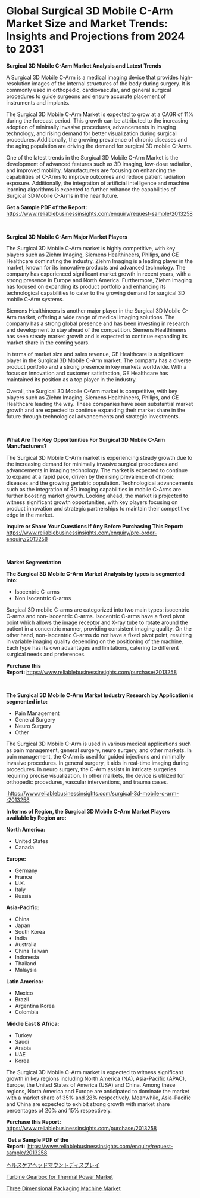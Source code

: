 <p><h1>Global Surgical 3D Mobile C-Arm Market Size and Market Trends: Insights and Projections from 2024 to 2031</h1></p><p><strong>Surgical 3D Mobile C-Arm Market Analysis and Latest Trends</strong></p>
<p><p>A Surgical 3D Mobile C-Arm is a medical imaging device that provides high-resolution images of the internal structures of the body during surgery. It is commonly used in orthopedic, cardiovascular, and general surgical procedures to guide surgeons and ensure accurate placement of instruments and implants.</p><p>The Surgical 3D Mobile C-Arm Market is expected to grow at a CAGR of 11% during the forecast period. This growth can be attributed to the increasing adoption of minimally invasive procedures, advancements in imaging technology, and rising demand for better visualization during surgical procedures. Additionally, the growing prevalence of chronic diseases and the aging population are driving the demand for surgical 3D mobile C-Arms.</p><p>One of the latest trends in the Surgical 3D Mobile C-Arm Market is the development of advanced features such as 3D imaging, low-dose radiation, and improved mobility. Manufacturers are focusing on enhancing the capabilities of C-Arms to improve outcomes and reduce patient radiation exposure. Additionally, the integration of artificial intelligence and machine learning algorithms is expected to further enhance the capabilities of Surgical 3D Mobile C-Arms in the near future.</p></p>
<p><strong>Get a Sample PDF of the Report:&nbsp;</strong> <a href="https://www.reliablebusinessinsights.com/enquiry/request-sample/2013258">https://www.reliablebusinessinsights.com/enquiry/request-sample/2013258</a></p>
<p>&nbsp;</p>
<p><strong>Surgical 3D Mobile C-Arm Major Market Players</strong></p>
<p><p>The Surgical 3D Mobile C-Arm market is highly competitive, with key players such as Ziehm Imaging, Siemens Healthineers, Philips, and GE Healthcare dominating the industry. Ziehm Imaging is a leading player in the market, known for its innovative products and advanced technology. The company has experienced significant market growth in recent years, with a strong presence in Europe and North America. Furthermore, Ziehm Imaging has focused on expanding its product portfolio and enhancing its technological capabilities to cater to the growing demand for surgical 3D mobile C-Arm systems.</p><p>Siemens Healthineers is another major player in the Surgical 3D Mobile C-Arm market, offering a wide range of medical imaging solutions. The company has a strong global presence and has been investing in research and development to stay ahead of the competition. Siemens Healthineers has seen steady market growth and is expected to continue expanding its market share in the coming years.</p><p>In terms of market size and sales revenue, GE Healthcare is a significant player in the Surgical 3D Mobile C-Arm market. The company has a diverse product portfolio and a strong presence in key markets worldwide. With a focus on innovation and customer satisfaction, GE Healthcare has maintained its position as a top player in the industry.</p><p>Overall, the Surgical 3D Mobile C-Arm market is competitive, with key players such as Ziehm Imaging, Siemens Healthineers, Philips, and GE Healthcare leading the way. These companies have seen substantial market growth and are expected to continue expanding their market share in the future through technological advancements and strategic investments.</p></p>
<p>&nbsp;</p>
<p><strong>What Are The Key Opportunities For Surgical 3D Mobile C-Arm Manufacturers?</strong></p>
<p><p>The Surgical 3D Mobile C-Arm market is experiencing steady growth due to the increasing demand for minimally invasive surgical procedures and advancements in imaging technology. The market is expected to continue to expand at a rapid pace, driven by the rising prevalence of chronic diseases and the growing geriatric population. Technological advancements such as the integration of 3D imaging capabilities in mobile C-Arms are further boosting market growth. Looking ahead, the market is projected to witness significant growth opportunities, with key players focusing on product innovation and strategic partnerships to maintain their competitive edge in the market.</p></p>
<p><strong>Inquire or Share Your Questions If Any Before Purchasing This Report:</strong> <a href="https://www.reliablebusinessinsights.com/enquiry/pre-order-enquiry/2013258">https://www.reliablebusinessinsights.com/enquiry/pre-order-enquiry/2013258</a></p>
<p>&nbsp;</p>
<p><strong>Market Segmentation</strong></p>
<p><strong>The Surgical 3D Mobile C-Arm Market Analysis by types is segmented into:</strong></p>
<p><ul><li>Isocentric C-arms</li><li>Non Isocentric C-arms</li></ul></p>
<p><p>Surgical 3D mobile C-arms are categorized into two main types: isocentric C-arms and non-isocentric C-arms. Isocentric C-arms have a fixed pivot point which allows the image receptor and X-ray tube to rotate around the patient in a concentric manner, providing consistent imaging quality. On the other hand, non-isocentric C-arms do not have a fixed pivot point, resulting in variable imaging quality depending on the positioning of the machine. Each type has its own advantages and limitations, catering to different surgical needs and preferences.</p></p>
<p><strong>Purchase this Report:&nbsp;</strong><a href="https://www.reliablebusinessinsights.com/purchase/2013258">https://www.reliablebusinessinsights.com/purchase/2013258</a></p>
<p>&nbsp;</p>
<p><strong>The Surgical 3D Mobile C-Arm Market Industry Research by Application is segmented into:</strong></p>
<p><ul><li>Pain Management</li><li>General Surgery</li><li>Neuro Surgery</li><li>Other</li></ul></p>
<p><p>The Surgical 3D Mobile C-Arm is used in various medical applications such as pain management, general surgery, neuro surgery, and other markets. In pain management, the C-Arm is used for guided injections and minimally invasive procedures. In general surgery, it aids in real-time imaging during procedures. In neuro surgery, the C-Arm assists in intricate surgeries requiring precise visualization. In other markets, the device is utilized for orthopedic procedures, vascular interventions, and trauma cases.</p></p>
<p><a href="https://www.reliablebusinessinsights.com/surgical-3d-mobile-c-arm-r2013258">&nbsp;https://www.reliablebusinessinsights.com/surgical-3d-mobile-c-arm-r2013258</a></p>
<p><strong>In terms of Region, the Surgical 3D Mobile C-Arm Market Players available by Region are:</strong></p>
<p>
    <p> <strong> North America: </strong>
        <ul>
            <li>United States</li>
            <li>Canada</li>
        </ul>
        </p> 
    <p> <strong> Europe: </strong>
        <ul>
            <li>Germany</li>
            <li>France</li>
            <li>U.K.</li>
            <li>Italy</li>
            <li>Russia</li>
        </ul>
        </p> 
    <p> <strong> Asia-Pacific: </strong>
        <ul>
            <li>China</li>
            <li>Japan</li>
            <li>South Korea</li>
            <li>India</li>
            <li>Australia</li>
            <li>China Taiwan</li>
            <li>Indonesia</li>
            <li>Thailand</li>
            <li>Malaysia</li>
        </ul>
        </p> 
    <p> <strong> Latin America: </strong>
        <ul>
            <li>Mexico</li>
            <li>Brazil</li>
            <li>Argentina Korea</li>
            <li>Colombia</li>
        </ul>
        </p> 
    <p> <strong> Middle East & Africa: </strong>
        <ul>
            <li>Turkey</li>
            <li>Saudi</li>
            <li>Arabia</li>
            <li>UAE</li>
            <li>Korea</li>
        </ul>
    </p>
    </p>
<p><p>The Surgical 3D Mobile C-Arm market is expected to witness significant growth in key regions including North America (NA), Asia-Pacific (APAC), Europe, the United States of America (USA) and China. Among these regions, North America and Europe are anticipated to dominate the market with a market share of 35% and 28% respectively. Meanwhile, Asia-Pacific and China are expected to exhibit strong growth with market share percentages of 20% and 15% respectively.</p></p>
<p><strong>Purchase this Report: </strong><a href="https://www.reliablebusinessinsights.com/purchase/2013258">https://www.reliablebusinessinsights.com/purchase/2013258</a></p>
<p>&nbsp;<strong>Get a Sample PDF of the Report:&nbsp;&nbsp;</strong><a href="https://www.reliablebusinessinsights.com/enquiry/request-sample/2013258">https://www.reliablebusinessinsights.com/enquiry/request-sample/2013258</a></p>
<p><strong></strong></p>
<p><p><a href="https://github.com/SimeonBode1/Market-Research-Report-List-1/blob/main/9006723170627.md">ヘルスケアヘッドマウントディスプレイ</a></p><p><a href="https://github.com/lylyparadise/Market-Research-Report-List-4/blob/main/turbine-gearbox-for-thermal-power-market.md">Turbine Gearbox for Thermal Power Market</a></p><p><a href="https://github.com/GroverBarry/Market-Research-Report-List-6/blob/main/three-dimensional-packaging-machine-market.md">Three Dimensional Packaging Machine Market</a></p></p>